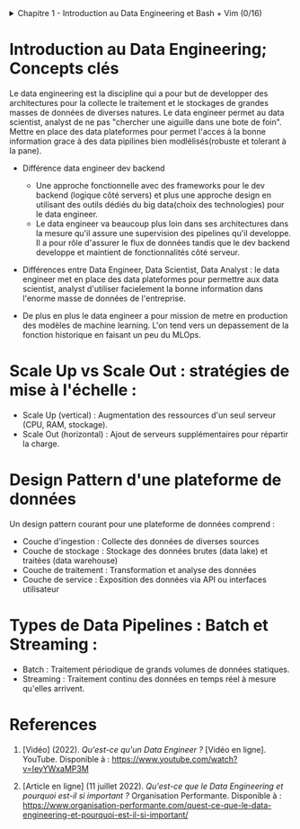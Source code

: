 <details>
<summary>Chapitre 1 - Introduction au Data Engineering et Bash + Vim (0/16)</summary>

-  Introduction au Data Engineering : Aperçu général et historique
-  Concepts clés : Différences entre Data Engineer, Data Scientist, Data Analyst, etc.
-  Parcours professionnel en Data Engineering
-  Collaboration entre les différents rôles data
-  Comparaison : Data Engineering vs Data Science
-  Outils et utilisation des données en entreprise
-  Évaluation de la maturité d'un projet Data
-  Rôle de l'IA, des LLM et du Data Engineering
-  Introduction à la modélisation des données
-  Systèmes distribués : fonctionnement et avantages
-  Scale Up vs Scale Out : stratégies de mise à l'échelle
-  Design Pattern d'une plateforme de données
-  Types de Data Pipelines : Batch et Streaming
-  Gestion de la qualité des données
-  Commandes Bash essentielles pour Windows/Mac
-  Introduction à l'utilisation de Vim
</details>


# Introduction au Data Engineering; Concepts clés 
Le data engineering est la discipline qui a pour but de developper des architectures pour la collecte le traitement et le stockages de grandes masses de données de diverses natures. Le data engineer permet au data scientist, analyst de ne pas "chercher une aiguille dans une bote de foin". Mettre en place des data plateformes pour permet l'acces à la bonne information grace à des data pipilines bien modlélisés(robuste et tolerant à la pane).

- Différence data engineer dev backend

    - Une approche fonctionnelle avec des frameworks pour le dev backend (logique côté servers) et plus une approche design en utilisant des outils dédiés du big data(choix des technologies) pour le data engineer.
    - Le data engineer va beaucoup plus loin dans ses architectures dans la mesure qu'il assure une supervision des pipelines qu'il developpe. Il a pour rôle d'assurer le flux de données tandis que le dev backend developpe et maintient de fonctionnalités côté serveur.

- Différences entre Data Engineer, Data Scientist, Data Analyst : le data engineer met en place des data plateformes pour permettre aux data scientist, analyst d'utiliser facielement la bonne information dans l'enorme masse de données de l'entreprise.


- De plus en plus le data engineer a pour mission de metre en production des modèles de machine learning. L'on tend vers un depassement de la fonction historique en faisant un peu du MLOps.


# Scale Up vs Scale Out : stratégies de mise à l'échelle :
- Scale Up (vertical) : Augmentation des ressources d'un seul serveur (CPU, RAM, stockage).
- Scale Out (horizontal) : Ajout de serveurs supplémentaires pour répartir la charge.


# Design Pattern d'une plateforme de données 
Un design pattern courant pour une plateforme de données comprend :
- Couche d'ingestion : Collecte des données de diverses sources
- Couche de stockage : Stockage des données brutes (data lake) et traitées (data warehouse)
- Couche de traitement : Transformation et analyse des données
- Couche de service : Exposition des données via API ou interfaces utilisateur


# Types de Data Pipelines : Batch et Streaming :
- Batch : Traitement périodique de grands volumes de données statiques.
- Streaming : Traitement continu des données en temps réel à mesure qu'elles arrivent.










# References

1. [Vidéo] (2022). *Qu'est-ce qu'un Data Engineer ?* [Vidéo en ligne]. YouTube. Disponible à : https://www.youtube.com/watch?v=IeyYWxaMP3M

2. [Article en ligne] (11 juillet 2022). *Qu'est-ce que le Data Engineering et pourquoi est-il si important ?* Organisation Performante. Disponible à : https://www.organisation-performante.com/quest-ce-que-le-data-engineering-et-pourquoi-est-il-si-important/
